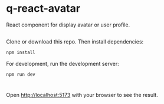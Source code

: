 # q-react-avatar

React component for display avatar or user profile.

## 

Clone or download this repo.
Then install dependencies:

```bash
npm install
```

For development, run the development server:

```bash
npm run dev
```

#

Open [http://localhost:5173](http://localhost:5173) with your browser to see the result.
